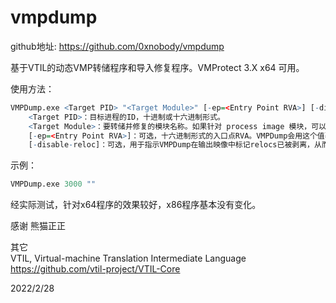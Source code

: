 # vmpdump

github地址: https://github.com/0xnobody/vmpdump  

基于VTIL的动态VMP转储程序和导入修复程序。VMProtect 3.X x64 可用。  

使用方法：  
```r
VMPDump.exe <Target PID> "<Target Module>" [-ep=<Entry Point RVA>] [-disable-reloc]
    <Target PID>：目标进程的ID，十进制或十六进制形式。
    <Target Module>：要转储并修复的模块名称。如果针对 process image 模块，可以设置空字符串（""）。
    [-ep=<Entry Point RVA>]：可选，十六进制形式的入口点RVA。VMPDump会用这个值覆盖 optional header 中的入口点。
    [-disable-reloc]：可选，用于指示VMPDump在输出映像中标记relocs已被剥离，从而强制映像在转储的ImageBase中加载。如果需要可运行的转储程序，该选项很有用。
```

示例：  
```r
VMPDump.exe 3000 ""
```

经实际测试，针对x64程序的效果较好，x86程序基本没有变化。  

感谢 熊猫正正  

其它  
VTIL, Virtual-machine Translation Intermediate Language  
https://github.com/vtil-project/VTIL-Core  


2022/2/28  
